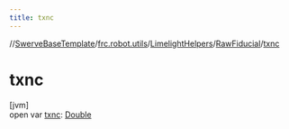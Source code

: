 ```yaml
---
title: txnc
---
```

//[SwerveBaseTemplate](../../../../index.html)/[frc.robot.utils](../../index.html)/[LimelightHelpers](../index.html)/[RawFiducial](index.html)/[txnc](txnc.html)



# txnc



[jvm]\
open var [txnc](txnc.html): [Double](https://kotlinlang.org/api/latest/jvm/stdlib/kotlin/-double/index.html)




